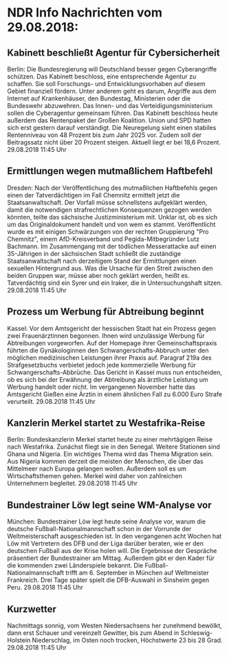 # NDR Info Nachrichten vom 29.08.2018:


## Kabinett beschließt Agentur für Cybersicherheit
Berlin: Die Bundesregierung will Deutschland besser gegen Cyberangriffe schützen. Das Kabinett beschloss, eine entsprechende Agentur zu schaffen. Sie soll Forschungs- und Entwicklungsvorhaben auf diesem Gebiet finanziell fördern. Unter anderem geht es darum, Angriffe aus dem Internet auf Krankenhäuser, den Bundestag, Ministerien oder die Bundeswehr abzuwehren. Das Innen- und das Verteidigungsministerium sollen die Cyberagentur gemeinsam führen. Das Kabinett beschloss heute außerdem das Rentenpaket der Großen Koalition. Union und SPD hatten sich erst gestern darauf verständigt. Die Neuregelung sieht einen stabiles Rentenniveau von 48 Prozent bis zum Jahr 2025 vor. Zudem soll der Beitragssatz nicht über 20 Prozent steigen. Aktuell liegt er bei 18,6 Prozent. 29.08.2018 11:45 Uhr 

## Ermittlungen wegen mutmaßlichem Haftbefehl
Dresden: Nach der Veröffentlichung des mutmaßlichen Haftbefehls gegen einen der Tatverdächtigen im Fall Chemnitz ermittelt jetzt die Staatsanwaltschaft. Der Vorfall müsse schnellstens aufgeklärt werden, damit die notwendigen strafrechtlichen Konsequenzen gezogen werden könnten, teilte das sächsische Justizministerium mit. Unklar ist, ob es sich um das Originaldokument handelt und von wem es stammt. Veröffentlicht wurde es mit einigen Schwärzungen von der rechten Gruppierung "Pro Chemnitz", einem AfD-Kreisverband und Pegida-Mitbegründer Lutz Bachmann. Im Zusammengang mit der tödlichen Messerattacke auf einen 35-Jährigen in der sächsischen Stadt schließt die zuständige Staatsanwaltschaft nach derzeitigem Stand der Ermittlungen einen sexuellen Hintergrund aus. Was die Ursache für den Streit zwischen den beiden Gruppen war, müsse aber noch geklärt werden, heißt es. Tatverdächtig sind ein Syrer und ein Iraker, die in Untersuchungshaft sitzen. 29.08.2018 11:45 Uhr 

## Prozess um Werbung für Abtreibung beginnt
Kassel: Vor dem Amtsgericht der hessischen Stadt hat ein Prozess gegen zwei Frauenärztinnen begonnen. Ihnen wird unzulässige Werbung für Abtreibungen vorgeworfen. Auf der Homepage ihrer Gemeinschaftspraxis führten die Gynäkologinnen den Schwangerschafts-Abbruch unter den möglichen medizinischen Leistungen ihrer Praxis auf. Paragraf 219a des Strafgesetzbuchs verbietet jedoch jede  kommerzielle Werbung für Schwangerschafts-Abbrüche. Das Gericht in Kassel muss nun entscheiden, ob es sich bei der Erwähnung der Abtreibung als ärztliche Leistung um Werbung handelt oder nicht. Im vergangenen November hatte das Amtsgericht Gießen eine Ärztin in einem ähnlichen Fall zu 6.000 Euro Strafe verurteilt. 29.08.2018 11:45 Uhr 

## Kanzlerin Merkel startet zu Westafrika-Reise
Berlin:     Bundeskanzlerin Merkel startet heute zu einer mehrtägigen Reise nach Westafrika. Zunächst fliegt sie in den Senegal. Weitere Stationen sind Ghana und Nigeria. Ein wichtiges Thema wird das Thema Migration sein. Aus Nigeria kommen derzeit die meisten der Menschen, die über das Mittelmeer nach Europa gelangen wollen. Außerdem soll es um Wirtschaftsthemen gehen. Merkel wird daher von zahlreichen Unternehmern begleitet. 29.08.2018 11:45 Uhr 

## Bundestrainer Löw legt seine WM-Analyse vor
München: Bundestrainer Löw legt heute seine Analyse vor, warum die deutsche Fußball-Nationalmannschaft schon in der Vorrunde der Weltmeisterschaft ausgeschieden ist. In den vergangenen acht Wochen hat Löw mit Vertretern des DFB und der Liga darüber beraten, wie er den deutschen Fußball aus der Krise holen will. Die Ergebnisse der Gespräche präsentiert der Bundestrainer am Mittag. Außerdem gibt er den Kader für die kommenden zwei Länderspiele bekannt. Die Fußball-Nationalmannschaft trifft am 6. September in München auf Weltmeister Frankreich. Drei Tage später spielt die DFB-Auswahl in Sinsheim gegen Peru. 29.08.2018 11:45 Uhr 

## Kurzwetter
Nachmittags sonnig, vom Westen Niedersachsens her zunehmend bewölkt, dann erst Schauer und vereinzelt Gewitter, bis zum Abend in Schleswig-Holstein Niederschlag, im Osten noch trocken, Höchstwerte 23 bis 28 Grad. 29.08.2018 11:45 Uhr 
